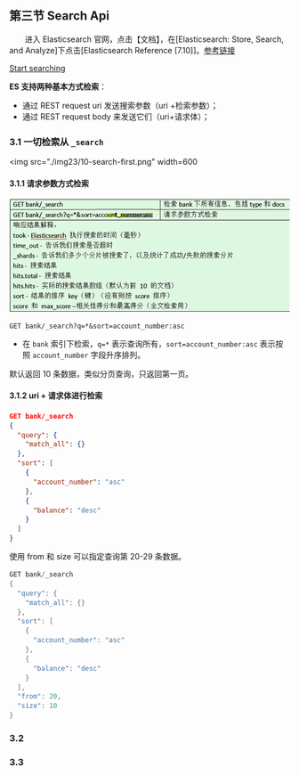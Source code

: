 ## 第三节 Search Api

&emsp;&emsp;进入 Elasticsearch 官网，点击【文档】，在[Elasticsearch: Store, Search, and Analyze]下点击[Elasticsearch Reference [7.10]]。[参考链接](https://www.elastic.co/guide/en/elasticsearch/reference/current/index.html)

[Start searching](https://www.elastic.co/guide/en/elasticsearch/reference/current/getting-started-search.html)

**ES 支持两种基本方式检索**：

* 通过 REST request uri 发送搜索参数（uri +检索参数）；
* 通过 REST request body 来发送它们（uri+请求体）；


### 3.1 一切检索从 `_search`


<img src="./img23/10-search-first.png" width=600

#### 3.1.1 请求参数方式检索


<img src="./img23/10-search-first.png" width=600>


```
GET bank/_search?q=*&sort=account_number:asc
```

* 在 `bank` 索引下检索，`q=*` 表示查询所有，`sort=account_number:asc` 表示按照 `account_number` 字段升序排列。

默认返回 10 条数据，类似分页查询，只返回第一页。

#### 3.1.2 uri + 请求体进行检索

```json
GET bank/_search
{
  "query": {
    "match_all": {}
  },
  "sort": [
    {
      "account_number": "asc"
    },
    {
      "balance": "desc"
    }
  ]
}
```

使用 from 和 size 可以指定查询第 20-29 条数据。

```java
GET bank/_search
{
  "query": {
    "match_all": {}
  },
  "sort": [
    {
      "account_number": "asc"
    },
    {
      "balance": "desc"
    }
  ],
  "from": 20,
  "size": 10
}
```


### 3.2 



### 3.3 